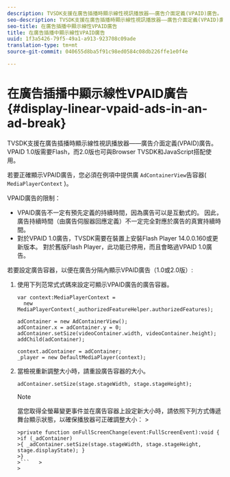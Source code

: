 ```yaml
---
description: TVSDK支援在廣告插播時顯示線性視訊播放器——廣告介面定義(VPAID)廣告。 VPAID 1.0版需要Flash，而2.0版也可與Browser TVSDK和JavaScript搭配使用。
seo-description: TVSDK支援在廣告插播時顯示線性視訊播放器——廣告介面定義(VPAID)廣告。 VPAID 1.0版需要Flash，而2.0版也可與Browser TVSDK和JavaScript搭配使用。
seo-title: 在廣告插播中顯示線性VPAID廣告
title: 在廣告插播中顯示線性VPAID廣告
uuid: 1f3a5426-79f5-49a1-a913-923708c09ade
translation-type: tm+mt
source-git-commit: 040655d8ba5f91c98ed0584c08db226ffe1e0f4e

---
```



# 在廣告插播中顯示線性VPAID廣告{#display-linear-vpaid-ads-in-an-ad-break}

TVSDK支援在廣告插播時顯示線性視訊播放器——廣告介面定義(VPAID)廣告。 VPAID 1.0版需要Flash，而2.0版也可與Browser TVSDK和JavaScript搭配使用。

若要正確顯示VPAID廣告，您必須在例項中提供廣 `AdContainerView`告容器( `MediaPlayerContext` )。

VPAID廣告的限制：

* VPAID廣告不一定有預先定義的持續時間，因為廣告可以是互動式的。 因此，廣告持續時間（由廣告伺服器回應定義）不一定完全對應於廣告的真實持續時間。
* 對於VPAID 1.0廣告，TVSDK需要在裝置上安裝Flash Player 14.0.0.160或更新版本。 對於舊版Flash Player，此功能已停用，而且會略過VPAID 1.0廣告。

若要設定廣告容器，以便在廣告分隔內顯示VPAID廣告（1.0或2.0版）:

1. 使用下列范常式式碼來設定可顯示VPAID廣告的廣告容器。

   ```
   var context:MediaPlayerContext =  
     new MediaPlayerContext(_authorizedFeatureHelper.authorizedFeatures); 
   
   adContainer = new AdContainerView(); 
   adContainer.x = adContainer.y = 0; 
   adContainer.setSize(videoContainer.width, videoContainer.height); 
   addChild(adContainer); 
   
   context.adContainer = adContainer; 
   _player = new DefaultMediaPlayer(context);
   ```

1. 當檢視重新調整大小時，請重設廣告容器的大小。

   ```
   adContainer.setSize(stage.stageWidth, stage.stageHeight);
   ```

   >[!NOTE]
   >
   >當您取得全螢幕變更事件並在廣告容器上設定新大小時，請依照下列方式傳遞舞台顯示狀態，以確保播放器可正確調整大小：   >
   >
   >
   ```>
   >private function onFullScreenChange(event:FullScreenEvent):void { 
   >if (_adContainer) 
   >{ _adContainer.setSize(stage.stageWidth, stage.stageHeight, stage.displayState); } 
   >}
   >```   >
   >



